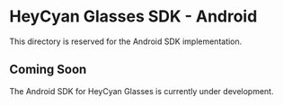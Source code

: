 # HeyCyan Glasses SDK - Android

This directory is reserved for the Android SDK implementation.

## Coming Soon
The Android SDK for HeyCyan Glasses is currently under development.